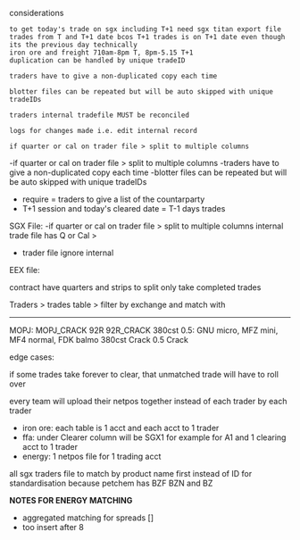 considerations

```
to get today's trade on sgx including T+1 need sgx titan export file trades from T and T+1 date bcos T+1 trades is on T+1 date even though its the previous day technically
iron ore and freight 710am-8pm T, 8pm-5.15 T+1
duplication can be handled by unique tradeID

traders have to give a non-duplicated copy each time

blotter files can be repeated but will be auto skipped with unique tradeIDs

traders internal tradefile MUST be reconciled

logs for changes made i.e. edit internal record

if quarter or cal on trader file > split to multiple columns
```

-if quarter or cal on trader file > split to multiple columns
-traders have to give a non-duplicated copy each time
-blotter files can be repeated but will be auto skipped with unique tradeIDs

- require = traders to give a list of the countarparty
- T+1 session and today's cleared date = T-1 days trades

SGX File:
-if quarter or cal on trader file > split to multiple columns
internal trade file has Q or Cal >

- trader file ignore internal

EEX file:

contract have quarters and strips to split
only take completed trades

Traders > trades table > filter by exchange and match with

---

MOPJ:
MOPJ_CRACK
92R
92R_CRACK
380cst
0.5: GNU micro, MFZ mini, MF4 normal, FDK balmo
380cst Crack
0.5 Crack

edge cases:

if some trades take forever to clear, that unmatched trade will have to roll over

every team will upload their netpos together instead of each trader by each trader

- iron ore: each table is 1 acct and each acct to 1 trader
- ffa: under Clearer column will be SGX1 for example for A1 and 1 clearing acct to 1 trader
- energy: 1 netpos file for 1 trading acct

all sgx traders file to match by product name first instead of ID for standardisation because petchem has BZF BZN and BZ

**NOTES FOR ENERGY MATCHING**

- aggregated matching for spreads []
- too insert after 8
